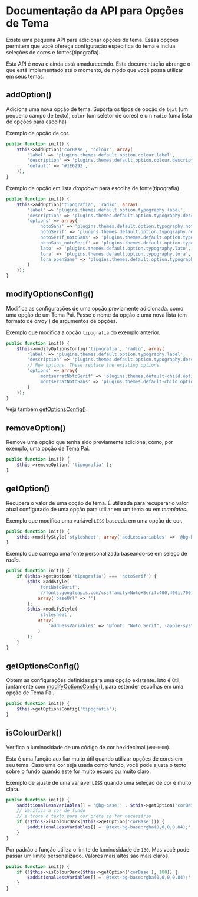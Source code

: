 # Documentação da API para Opções de Tema

Existe uma pequena API para adicionar opções de tema. Essas opções permitem que você ofereça configuração específica do tema e  inclua seleções de cores e fontes(tipografia).

Esta API é nova e ainda está amadurecendo. Esta documentação abrange o que está implementado até o momento, de modo que você possa utilizar em seus temas.

## addOption()
Adiciona uma nova opção de tema. Suporta os tipos de opção de `text` (um pequeno campo de texto), `color` (um seletor de cores) e um `radio` (uma lista de opções para escolha)

Exemplo de opção de cor.

```php
public function init() {
	$this->addOption('corBase', 'colour', array(
		'label' => 'plugins.themes.default.option.colour.label',
		'description' => 'plugins.themes.default.option.colour.description',
		'default' => '#1E6292',
	));
}
```

Exemplo de opção em lista _dropdown_ para escolha de fonte(tipografia) .

```php
public function init() {
	$this->addOption('tipografia', 'radio', array(
		'label' => 'plugins.themes.default.option.typography.label',
		'description' => 'plugins.themes.default.option.typography.description',
		'options' => array(
			'notoSans' => 'plugins.themes.default.option.typography.notoSans',
			'notoSerif' => 'plugins.themes.default.option.typography.notoSerif',
			'notoSerif_notoSans' => 'plugins.themes.default.option.typography.notoSerif_notoSans',
			'notoSans_notoSerif' => 'plugins.themes.default.option.typography.notoSans_notoSerif',
			'lato' => 'plugins.themes.default.option.typography.lato',
			'lora' => 'plugins.themes.default.option.typography.lora',
			'lora_openSans' => 'plugins.themes.default.option.typography.lora_openSans',
		)
	));
}
```

## modifyOptionsConfig()
Modifica as configurações de uma opção previamente adicionada. como uma opção de um Tema Pai. Passe o nome da opção e uma nova lista (em formato de _array_ ) de argumentos de opções.

Exemplo que modifica a opção `tipografia` do exemplo anterior.

```php
public function init() {
	$this->modifyOptionsConfig('tipografia', 'radio', array(
		'label' => 'plugins.themes.default.option.typography.label',
		'description' => 'plugins.themes.default.option.typography.description',
        // New options. These replace the existing options.
		'options' => array(
			'montserratNotoSerif' => 'plugins.themes.default-child.option.typography.montserratNotoSerif',
			'montserratNotoSans' => 'plugins.themes.default-child.option.typography.montserratNotoSans',
        )
	));
}
```

Veja também [getOptionsConfig()](#getoptionsconfig).

## removeOption()
Remove uma opção que tenha sido previamente adiciona, como, por exemplo, uma opção de Tema Pai.

```php
public function init() {
    $this->removeOption( 'tipografia' );
}
```

## getOption()
Recupera o valor de uma opção de tema. É utilizada para recuperar o valor atual configurado de uma opção para utiliar em um tema ou em _templates_.

Exemplo que modifica uma variável `LESS` baseada em uma opção de cor.

```php
public function init() {
	$this->modifyStyle('stylesheet', array('addLessVariables' => '@bg-base:' . $this->getOption('corBase') . ';'));
}
```

Exemplo que carrega uma fonte personalizada baseando-se em seleço de _radio_.

```php
public function init() {
	if ($this->getOption('tipografia') === 'notoSerif') {
		$this->addStyle(
			'fontNotoSerif',
			'//fonts.googleapis.com/css?family=Noto+Serif:400,400i,700,700i',
			array('baseUrl' => '')
		);
		$this->modifyStyle(
			'stylesheet',
            array(
            	'addLessVariables' => '@font: "Noto Serif", -apple-system, BlinkMacSystemFont, "Segoe UI", "Roboto", "Oxygen-Sans", "Ubuntu", "Cantarell", "Helvetica Neue", sans-serif;'
            )
        );
	}
}
```

## getOptionsConfig()
Obtem as configurações definidas para uma opção existente. Isto é útil, juntamente com [modifyOptionsConfig()](#modifyoptionsconfig), para estender escolhas  em uma opção de Tema Pai.


```php
public function init() {
    $this->getOptionsConfig('tipografia');
}
```

## isColourDark()
Verifica a luminosidade de um código de cor hexidecimal (`#000000`). 

Esta é uma função auxiliar muito útil quando utilizar opções de cores em seu tema. Caso uma cor seja usada como fundo, você pode ajusta o texto sobre o fundo quando este for muito escuro ou muito claro.

Exemplo de ajuste de uma variável `LESS` quando uma seleção de cor é muito clara.


```php
public function init() {
    $additionalLessVariables[] = '@bg-base:' . $this->getOption('corBase') . ';';
    // Verifica a cor de fundo
    // e troca o texto para cor preta se for necessário
    if (!$this->isColourDark($this->getOption('corBase'))) {
        $additionalLessVariables[] = '@text-bg-base:rgba(0,0,0,0.84);';
    }
}
```

Por padrão a função utiliza o limite de luminosidade de `130`. Mas você pode passar um limite personalizado. Valores mais altos são mais claros.

```php
public function init() {
    if (!$this->isColourDark($this->getOption('corBase'), 180)) {
        $additionalLessVariables[] = '@text-bg-base:rgba(0,0,0,0.84);';
    }
}
```
